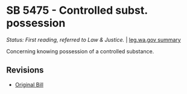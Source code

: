 # SB 5475 - Controlled subst. possession
*Status: First reading, referred to Law & Justice.* | [leg.wa.gov summary](https://app.leg.wa.gov/billsummary?BillNumber=5475&Year=2021)

Concerning knowing possession of a controlled substance.

## Revisions
* [Original Bill](1/)